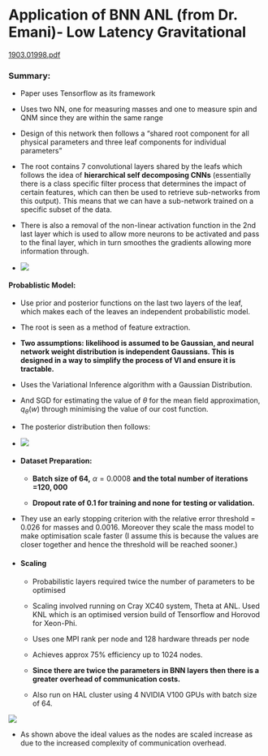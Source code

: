 # Application of BNN ANL (from Dr. Emani)- Low Latency Gravitational

[<u>1903.01998.pdf</u>](https://arxiv.org/pdf/1903.01998.pdf)

### Summary:

- Paper  uses Tensorflow as its framework

- Uses  two NN, one for measuring masses and one to measure spin and QNM since they are within the same range

- Design of this network then follows a “shared root component for all physical parameters and three leaf components for individual parameters”

- The root contains 7 convolutional layers shared by the leafs which follows the idea of **hierarchical  self decomposing CNNs** (essentially there is a class specific filter process that determines the impact of certain features, which can then be used to retrieve sub-networks from this output). This means that we can have a sub-network trained on a specific subset of the data.

- There is also a removal of the non-linear activation function in the 2nd last layer which is used to allow more neurons to be activated and pass to the final layer, which in turn smoothes the gradients allowing more information through.

- ![](/home/windows8/Documents/University/research/readings/img/2021-02-17-15-46-33-image.png)

#### Probablistic Model:

- Use prior and posterior functions on the last two layers of the leaf, which makes each of the leaves an independent probabilistic model.

- The root is seen as a method of feature extraction.

- **Two assumptions: likelihood is assumed to be Gaussian, and neural
   network weight distribution is independent Gaussians. This is designed in a way to simplify the process of VI and ensure it is tractable.**

- Uses the Variational Inference algorithm with a Gaussian Distribution.

- And SGD for estimating the value of $\theta$ for the mean field approximation, $q_\theta(w)$ through minimising the value of our cost function.

- The posterior distribution then follows:  

- ![](/home/windows8/Documents/University/research/readings/img/2021-02-17-15-48-04-image.png)

- #### Dataset Preparation:
  
  - **Batch size of 64,** $\alpha = 0.0008$ **and the total number of iterations =$120,000$**
  
  - **Dropout rate of $0.1$ for training and none for testing or validation.**

- They use an early stopping criterion with the relative error threshold =
   0.026 for masses and $0.0016$.
   Moreover they scale the mass model to make optimisation scale faster
   (I assume this is because the values are closer together and hence
   the threshold will be reached sooner.)

- #### Scaling
  
  - Probabilistic layers required twice the number of parameters to be optimised
  
  - Scaling involved running on Cray XC40 system, Theta at ANL. Used KNL which
     is an optimised version build of Tensorflow and Horovod for
     Xeon-Phi.
  
  - Uses one MPI rank per node and 128 hardware threads per node
  
  - Achieves approx 75% efficiency up to 1024 nodes.
  
  - **Since there are twice the parameters in BNN layers then there is a
     greater overhead of communication costs.**
  
  - Also run on HAL cluster using 4 NVIDIA V100 GPUs with batch size of 64.

![](/home/windows8/.config/marktext/images/2021-02-17-15-42-38-image.png)

- As shown above the ideal values as the nodes are scaled increase as due
   to the increased complexity of communication overhead.

### 
